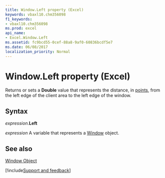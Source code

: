 ```yaml
---
title: Window.Left property (Excel)
keywords: vbaxl10.chm356098
f1_keywords:
- vbaxl10.chm356098
ms.prod: excel
api_name:
- Excel.Window.Left
ms.assetid: fc9bcd55-0cef-88a8-9af0-60836bcdf5e7
ms.date: 06/08/2017
localization_priority: Normal
---
```



# Window.Left property (Excel)

Returns or sets a  **Double** value that represents the distance, in [points](../language/glossary/vbe-glossary.md#point), from the left edge of the client area to the left edge of the window.


## Syntax

_expression_.**Left**

_expression_ A variable that represents a [Window](Excel.Window.md) object.


## See also


[Window Object](Excel.Window.md)

[!include[Support and feedback](~/includes/feedback-boilerplate.md)]